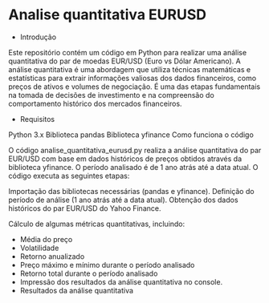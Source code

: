 # Analise quantitativa EURUSD
 
* Introdução

Este repositório contém um código em Python para realizar uma análise quantitativa do par de moedas EUR/USD (Euro vs Dólar Americano). A análise quantitativa é uma abordagem que utiliza técnicas matemáticas e estatísticas para extrair informações valiosas dos dados financeiros, como preços de ativos e volumes de negociação. É uma das etapas fundamentais na tomada de decisões de investimento e na compreensão do comportamento histórico dos mercados financeiros.

* Requisitos

Python 3.x
Biblioteca pandas
Biblioteca yfinance
Como funciona o código

O código analise_quantitativa_eurusd.py realiza a análise quantitativa do par EUR/USD com base em dados históricos de preços obtidos através da biblioteca yfinance. O período analisado é de 1 ano atrás até a data atual. O código executa as seguintes etapas:

Importação das bibliotecas necessárias (pandas e yfinance).
Definição do período de análise (1 ano atrás até a data atual).
Obtenção dos dados históricos do par EUR/USD do Yahoo Finance.

Cálculo de algumas métricas quantitativas, incluindo:
- Média do preço
- Volatilidade
- Retorno anualizado
- Preço máximo e mínimo durante o período analisado
- Retorno total durante o período analisado
- Impressão dos resultados da análise quantitativa no console.
- Resultados da análise quantitativa

